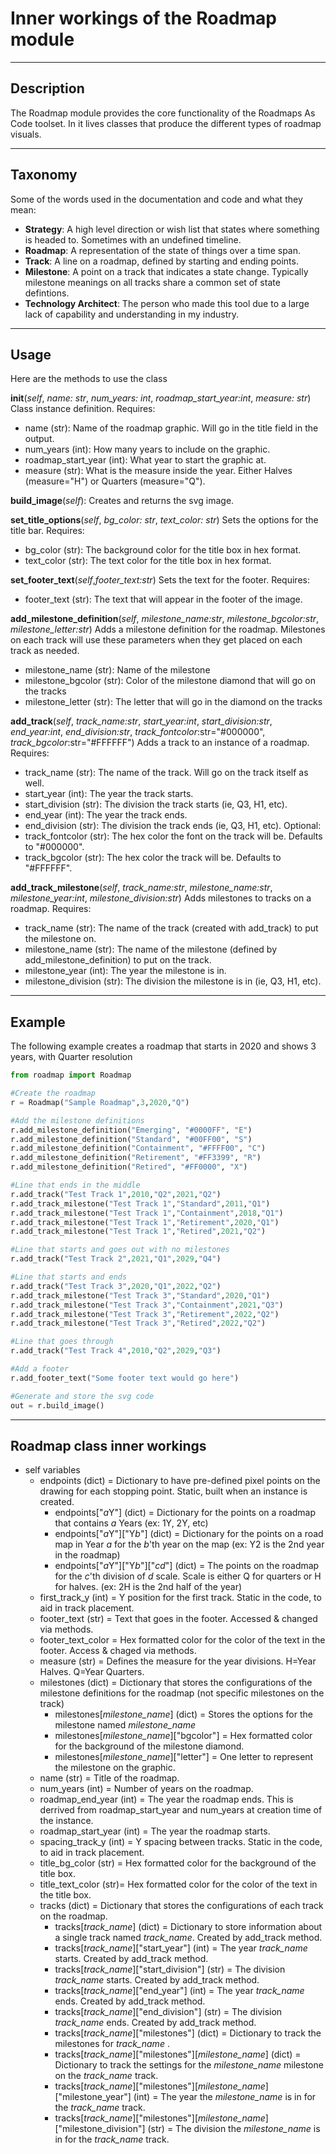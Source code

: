 # Inner workings of the Roadmap module
---
## Description
The Roadmap module provides the core functionality of the Roadmaps As Code toolset.  In it lives classes that produce the different types of roadmap visuals.

---
## Taxonomy
Some of the words used in the documentation and code and what they mean:
* **Strategy**: A high level direction or wish list that states where something is headed to.  Sometimes with an undefined timeline.
* **Roadmap**: A representation of the state of things over a time span.
* **Track**: A line on a roadmap, defined by starting and ending points.
* **Milestone**: A point on a track that indicates a state change.  Typically milestone meanings on all tracks share a common set of state defintions.
* **Technology Architect**: The person who made this tool due to a large lack of capability and understanding in my industry.
---
## Usage
Here are the methods to use the class

**__init__**(*self*, *name: str*, *num_years: int*, *roadmap_start_year:int*, *measure: str*)
Class instance definition. Requires:
 * name (str): Name of the roadmap graphic.  Will go in the title field in the output.
 * num_years (int): How many years to include on the graphic.
 * roadmap_start_year (int): What year to start the graphic at.
 * measure (str):  What is the measure inside the year.  Either Halves (measure="H") or Quarters (measure="Q").

**build_image**(*self*):
Creates and returns the svg image.

**set_title_options**(*self*, *bg_color: str*, *text_color: str*)
Sets the options for the title bar. Requires:
 * bg_color (str): The background color for the title box in hex format.
 * text_color (str): The text color for the title box in hex format.

**set_footer_text**(*self*,*footer_text:str*)
Sets the text for the footer.  Requires:
 * footer_text (str): The text that will appear in the footer of the image.

**add_milestone_definition**(*self*, *milestone_name:str*, *milestone_bgcolor:str*, *milestone_letter:str*)
Adds a milestone definition for the roadmap.  Milestones on each track will use these parameters when they get placed on each track as needed.
* milestone_name (str): Name of the milestone
* milestone_bgcolor (str): Color of the milestone diamond that will go on the tracks
* milestone_letter (str): The letter that will go in the diamond on the tracks

**add_track**(*self*, *track_name:str*, *start_year:int*, *start_division:str*, *end_year:int*, *end_division:str*, *track_fontcolor*:str="#000000", *track_bgcolor*:str="#FFFFFF")
Adds a track to an instance of a roadmap.  Requires:
 * track_name (str): The name of the track.  Will go on the track itself as well.
 * start_year (int): The year the track starts.
 * start_division (str): The division the track starts (ie, Q3, H1, etc).
 * end_year (int): The year the track ends.
 * end_division (str): The division the track ends (ie, Q3, H1, etc).
 Optional:
 * track_fontcolor (str): The hex color the font on the track will be.  Defaults to "#000000".
 * track_bgcolor (str): The hex color the track will be.  Defaults to "#FFFFFF".

**add_track_milestone**(*self*, *track_name:str*, *milestone_name:str*, *milestone_year:int*, *milestone_division:str*)
Adds milestones to tracks on a roadmap.  Requires:
* track_name (str): The name of the track (created with add_track) to put the milestone on.
* milestone_name (str): The name of the milestone (defined by add_milestone_definition) to put on the track.
* milestone_year (int): The year the milestone is in.
* milestone_division (str): The division the milestone is in (ie, Q3, H1, etc).


---
## Example
The following example creates a roadmap that starts in 2020 and shows 3 years, with Quarter resolution
```python
from roadmap import Roadmap

#Create the roadmap
r = Roadmap("Sample Roadmap",3,2020,"Q")

#Add the milestone definitions
r.add_milestone_definition("Emerging", "#0000FF", "E")
r.add_milestone_definition("Standard", "#00FF00", "S")
r.add_milestone_definition("Containment", "#FFFF00", "C")
r.add_milestone_definition("Retirement", "#FF3399", "R")
r.add_milestone_definition("Retired", "#FF0000", "X")

#Line that ends in the middle
r.add_track("Test Track 1",2010,"Q2",2021,"Q2")
r.add_track_milestone("Test Track 1","Standard",2011,"Q1")
r.add_track_milestone("Test Track 1","Containment",2018,"Q1")
r.add_track_milestone("Test Track 1","Retirement",2020,"Q1")
r.add_track_milestone("Test Track 1","Retired",2021,"Q2")

#Line that starts and goes out with no milestones
r.add_track("Test Track 2",2021,"Q1",2029,"Q4")

#Line that starts and ends
r.add_track("Test Track 3",2020,"Q1",2022,"Q2")
r.add_track_milestone("Test Track 3","Standard",2020,"Q1")
r.add_track_milestone("Test Track 3","Containment",2021,"Q3")
r.add_track_milestone("Test Track 3","Retirement",2022,"Q2")
r.add_track_milestone("Test Track 3","Retired",2022,"Q2")

#Line that goes through
r.add_track("Test Track 4",2010,"Q2",2029,"Q3")

#Add a footer
r.add_footer_text("Some footer text would go here")

#Generate and store the svg code
out = r.build_image()
```

---
## Roadmap class inner workings
* self variables
    * endpoints (dict) = Dictionary to have pre-defined pixel points on the drawing for each stopping point.  Static, built when an instance is created.
        * endpoints["*a*Y"] (dict) = Dictionary for the points on a roadmap that contains *a* Years (ex: 1Y, 2Y, etc)
        * endpoints["*a*Y"]["Y*b*"] (dict) = Dictionary for the points on a road map in Year *a* for the *b*'th year on the map (ex: Y2 is the 2nd year in the roadmap)
        * endpoints["*a*Y"]["Y*b*"]["*cd*"] (dict) = The points on the roadmap for the *c*'th division of *d* scale.  Scale is either Q for quarters or H for halves.  (ex: 2H is the 2nd half of the year)
    * first_track_y (int) = Y position for the first track.  Static in the code, to aid in track placement.
    * footer_text (str) = Text that goes in the footer.  Accessed & changed via methods.
    * footer_text_color = Hex formatted color for the color of the text in the footer.  Access & chaged via methods.
    * measure (str) = Defines the measure for the year divisions.   H=Year Halves.  Q=Year Quarters.
    * milestones (dict) = Dictionary that stores the configurations of the milestone definitions for the roadmap (not specific milestones on the track)
        * milestones[*milestone_name*] (dict) = Stores the options for the milestone named *milestone_name*
        * milestones[*milestone_name*]["bgcolor"] = Hex formatted color for the background of the milestone diamond.
        * milestones[*milestone_name*]["letter"] = One letter to represent the milestone on the graphic.
    * name (str) = Title of the roadmap.
    * num_years (int) = Number of years on the roadmap.
    * roadmap_end_year (int) = The year the roadmap ends.  This is derrived from roadmap_start_year and num_years at creation time of the instance.
    * roadmap_start_year (int) = The year the roadmap starts.
    * spacing_track_y (int) = Y spacing between tracks.  Static in the code, to aid in track placement.
    * title_bg_color (str) = Hex formatted color for the background of the title box.
    * title_text_color (str)= Hex formatted color for the color of the text in the title box.
    * tracks (dict) = Dictionary that stores the configurations of each track on the roadmap.
        * tracks[*track_name*] (dict) = Dictionary to store information about a single track named *track_name*.  Created by add_track method.
        * tracks[*track_name*]["start_year"] (int) = The year *track_name* starts. Created by add_track method.
        * tracks[*track_name*]["start_division"] (str) = The division *track_name* starts. Created by add_track method.
        * tracks[*track_name*]["end_year"] (int) = The year *track_name* ends. Created by add_track method.
        * tracks[*track_name*]["end_division"] (str) = The division *track_name* ends. Created by add_track method.
        * tracks[*track_name*]["milestones"] (dict) = Dictionary to track the milestones for *track_name* .
        * tracks[*track_name*]["milestones"][*milestone_name*] (dict) = Dictionary to track the settings for the *milestone_name* milestone on the *track_name* track.
        * tracks[*track_name*]["milestones"][*milestone_name*]["milestone_year"] (int) = The year the *milestone_name* is in for the *track_name* track.
        * tracks[*track_name*]["milestones"][*milestone_name*]["milestone_division"] (str) = The division the *milestone_name* is in for the *track_name* track.
    